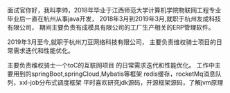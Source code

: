 面试官你好，我叫李帅，2018年毕业于江西师范大学计算机学院物联网工程专业
毕业后一直在杭州从事java开发，
2018年3月到2019年3月,就职于杭州友成科技有限公司，
期间主要负责有成模具有限公司的工厂生产相关的ERP管理软件。

2019年3月至今,就职于杭州刀豆网络科技有限公司，
主要负责维权骑士项目的日常需求迭代和性能优化。

主要负责维权骑士一个toC的互联网项目 的日常需求迭代和性能优化。
工作中主要用到的springBoot,springCloud,Mybatis等框架
redis缓存，rocketMq消息队列，xxl-job分布式调度框架
平时喜欢研究jdk源码，开源框架源码，了解jvm原理

